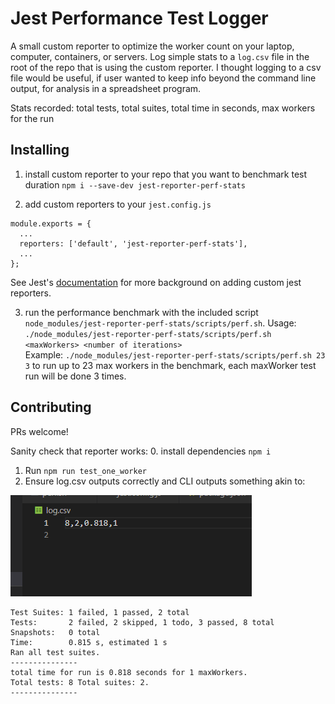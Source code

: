 # Jest Performance Test Logger

A small custom reporter to optimize the worker count on your laptop, computer, containers, or servers. 
Log simple stats to a `log.csv` file in the root of the repo that is using the custom reporter.
I thought logging to a csv file would be useful, if user wanted to keep info beyond the command line output, for analysis in a spreadsheet program.

Stats recorded: total tests, total suites, total time in seconds, max workers for the run 

## Installing
1. install custom reporter to your repo that you want to benchmark test duration 
`npm i --save-dev jest-reporter-perf-stats`

2. add custom reporters to your `jest.config.js` 
```
module.exports = {
  ...
  reporters: ['default', 'jest-reporter-perf-stats'],
  ...
};
```
See Jest's [documentation](https://jestjs.io/docs/en/configuration#reporters-arraymodulename--modulename-options) for more background on adding custom jest reporters.

3. run the performance benchmark with the included script `node_modules/jest-reporter-perf-stats/scripts/perf.sh`. 
Usage: `./node_modules/jest-reporter-perf-stats/scripts/perf.sh <maxWorkers> <number of iterations>`  
Example: `./node_modules/jest-reporter-perf-stats/scripts/perf.sh 23 3` to run up to 23 max workers in the benchmark, each maxWorker test run will be done 3 times. 

## Contributing
PRs welcome! 

Sanity check that reporter works:
0. install dependencies `npm i`  
1. Run `npm run test_one_worker`  
2. Ensure log.csv outputs correctly and CLI outputs something akin to:

![Image of log.csv File Output](https://github.com/tophercf/jest-reporter-perf-stats/blob/main/img/log_csv.PNG)

```
Test Suites: 1 failed, 1 passed, 2 total
Tests:       2 failed, 2 skipped, 1 todo, 3 passed, 8 total
Snapshots:   0 total
Time:        0.815 s, estimated 1 s
Ran all test suites.
---------------
total time for run is 0.818 seconds for 1 maxWorkers.
Total tests: 8 Total suites: 2.
---------------
```